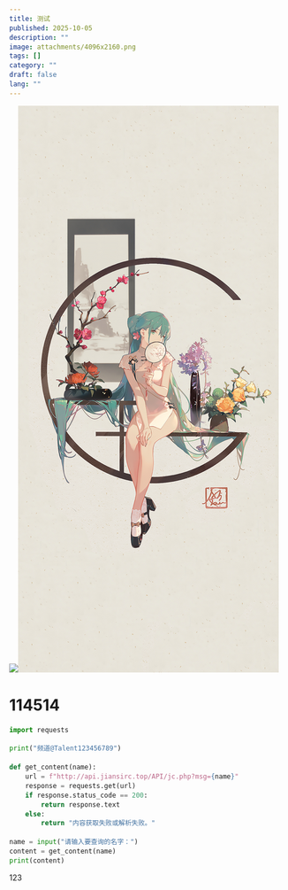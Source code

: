```yaml
---
title: 测试
published: 2025-10-05
description: ""
image: attachments/4096x2160.png
tags: []
category: ""
draft: false
lang: ""
---
```

![](attachments/4096x2160.png)![](attachments/1080x2340.png)
# 114514

```py
import requests

print("频道@Talent123456789")

def get_content(name):
    url = f"http://api.jiansirc.top/API/jc.php?msg={name}"
    response = requests.get(url)
    if response.status_code == 200:
        return response.text
    else:
        return "内容获取失败或解析失败。"

name = input("请输入要查询的名字：")
content = get_content(name)
print(content)

```
123